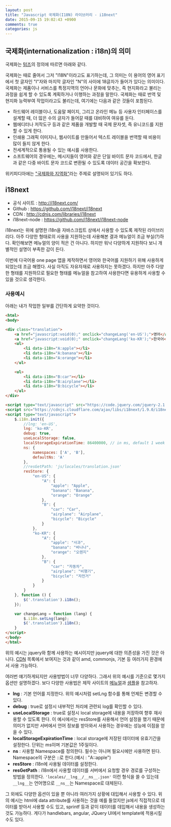 ```yaml
---
layout: post
title: "Javascript 국제화(I18N) 라이브러리 - i18next"
date: 2015-09-15 19:02:43 +0900
comments: true
categories: js
---
```

## 국제화(internationalization : i18n)의 의미

국제화는 [텀즈](http://www.terms.co.kr/internationalization.htm)의 정의에 따르면 아래와 같다.

국제화는 때로 줄여서 그저 "I18N"이라고도 표기하는데, 그 의미는 이 용어의 영어 표기에서 첫 글자인 "I"자와 마지막 글자인 "N"의 사이에 18글자가 들어가 있다는 의미이다. 국제화는 제품이나 서비스를 특정지역의 언어나 문화에 맞추는, 즉 현지화라고 불리는 과정을 쉽게 할 수 있도록 계획하거나 이행하는 과정을 말한다. 국제화는 때로 번역 및 현지화 능력부여 작업이라고도 불리는데, 여기에는 다음과 같은 것들이 포함된다.

* 하드웨어 레이블이나, 도움말 페이지, 그리고 온라인 메뉴 등 사용자 인터페이스를 설계할 때, 더 많은 수의 글자가 들어갈 때를 대비하여 여유를 둔다.
* 웹에디터나 저작도구 등과 같은 제품을 개발할 때 국제 문자셋, 즉 유니코드를 지원할 수 있게 한다.
* 인쇄용 그래픽 이미지나, 웹사이트를 만들어서 텍스트 레이블을 번역할 때 비용이 많이 들지 않게 한다.
* 전세계적으로 통용될 수 있는 예시를 사용한다.
* 소프트웨어의 경우에는, 메시지들이 영어와 같은 단일 바이트 문자 코드에서, 한글과 같은 다중 바이트 문자 코드로 변환될 수 있도록 데이터 공간을 확보한다.

위키피디아에는 ["국제화와 지역화"](https://ko.wikipedia.org/wiki/%EA%B5%AD%EC%A0%9C%ED%99%94%EC%99%80_%EC%A7%80%EC%97%AD%ED%99%94)라는 주제로 설명되어 있기도 하다.

## i18next

* 공식 사이트 : http://i18next.com/
* Github : https://github.com/i18next/i18next
* CDN : http://cdnjs.com/libraries/i18next
* i18next-node : https://github.com/i18next/i18next-node

i18next는 위에 설명한 i18n을 자바스크립트 상에서 사용할 수 있도록 제작된 라이브러리다. 아주 다양한 형태로의 사용을 지원하는데 사용해본 결과 메뉴얼이 조금 부실(?)하다. 확인해보면 메뉴얼의 양이 적은 건 아니다. 하지만 워낙 다양하게 지원하다 보니 개별적인 설명이 부족한 감이 든다.

이번에 다국어용 one page 앱을 제작하면서 영어와 한국어를 지원하기 위해 사용하게되었는데 조금 해멨다. 사실 아직도 자유자재로 사용하지는 못하겠다. 하지만 아주 다양한 형태를 지원하므로 필요한 형태를 메뉴얼을 참고하여 사용한다면 유용하게 사용할 수 있을 것으로 생각한다.

### 사용예시

아래는 내가 작업한 일부를 간단하게 요약한 것이다.

```html
<html>
<body>

<div class="translation">
	<a href="javascript:void(0);" onclick="changeLang('en-US');">영어</a>
	<a href="javascript:void(0);" onclick="changeLang('ko-KR');">한국어</a>
	<ul>
		<li data-i18n="A:apple"></li>
		<li data-i18n="A:banana"></li>
		<li data-i18n="A:orange"></li>
	</ul>

	<ul>
		<li data-i18n="B:car"></li>
		<li data-i18n="B:airplane"></li>
		<li data-i18n="B:bicycle"></li>
	</ul>
</div>

<script type="text/javascript" src="https://code.jquery.com/jquery-2.1.4.min.js"></script>
<script src="https://cdnjs.cloudflare.com/ajax/libs/i18next/1.9.0/i18next.min.js" type="text/javascript"></script>
<script type="text/javascript">
	$.i18n.init({
		//lng: 'en-US',
		lng: 'ko-KR',
		debug: true,
		useLocalStorage: false,
		localStorageExpirationTime: 86400000, // in ms, default 1 week
		ns: {
			namespaces: ['A', 'B'],
			defaultNs: 'A'
		},
		//resGetPath: 'js/locales/translation.json'
		resStore: {
			"en-US": {
				"A": {
					"apple": "Apple",
					"banana": "Banana",
					"orange": "Orange"
				},
				"B": {
					"car": "Car",
					"airplane": "Airplane",
					"bicycle": "Bicycle"
				}
			},
			"ko-KR": {
				"A": {
					"apple": "사과",
					"banana": "바나나",
					"orange": "오렌지"
				},
				"B": {
					"car": "자동차",
					"airplane": "비행기",
					"bicycle": "자전거"
				}
			}
		}
	}, function () {
		$('.translation').i18n();
	});

	var changeLang = function (lang) {
		$.i18n.setLng(lang);
		$('.translation').i18n();
	}
</script>
</body>
</html>
```

위의 예시는 jquery와 함께 사용하는 예시이지만 jquery에 대한 의존성을 가진 것은 아니다. [CDN](http://cdnjs.com/libraries/i18next) 목록에서 보여지는 것과 같이 amd, commonjs, 기본 등 여러가지 환경에서 사용 가능하다.

여러번 얘기하게되지만 사용방법이 너무 다양하다. 그래서 위의 예시를 기준으로 몇가지 옵션만 설명하겠다. 보다 다양한 사용법은 제작 사이트의 [메뉴얼](http://i18next.com/pages/doc_init.html)과 [샘플](http://i18next.com/pages/sample.html)을 참고하자.

* **lng** : 기본 언어를 지정한다. 위의 예시처럼 setLng 함수를 통해 언제든 변경할 수 있다.
* **debug** : true로 설정시 내부적인 처리에 관련되 log를 확인할 수 있다.
* **useLocalStorage** : true로 설정시 local storage에 내용을 저장하여 향후 재사용할 수 있도록 한다. 이 예시에서는 resStore를 사용해서 언어 설정을 했기 때문에 의미가 없지만 서버에서 언어 정보를 받아와서 사용하는 경우에는 성능에 이점을 얻을 수 있다.
* **localStorageExpirationTime** : local storage에 저장된 데이터에 유효기간을 설정한다. 단위는 ms이며 기본값은 1주일이다.
* **ns** : 사용할 Namespace를 정의한다. 필수는 아니며 필요시에만 사용하면 된다. Namespace의 구분은 ::로 한다.(예시 : "A::apple")
* **resStore** : i18n에 사용될 데이터를 설정한다.
* **resGetPath** : i18n에서 사용할 데이터를 서버에서 요청할 경우 경로를 구성하는 방법을 정의한다. ``'locales/__lng__/__ns__.json'`` 이런 형식을 쓸 수 있는데 ```__lng__```는 언어명으로 ```__ns__```는 Namespace로 대체된다.

그 외에도 다양한 옵션이 있을 뿐 아니라 여러가지 상황에 대입해서 사용할 수 있다. 위의 예시는 html에 data attribute를 사용하는 것을 예를 들었지만 js에서 직접적으로 데이터를 받아서 사용할 수도 있고, sprintf 등과 같이 데이터를 데입해서 내용을 생성하는 것도 가능하다.
게다가 handlebars, angular, JQuery UI에서 template에 적용시킬 수도 있다.